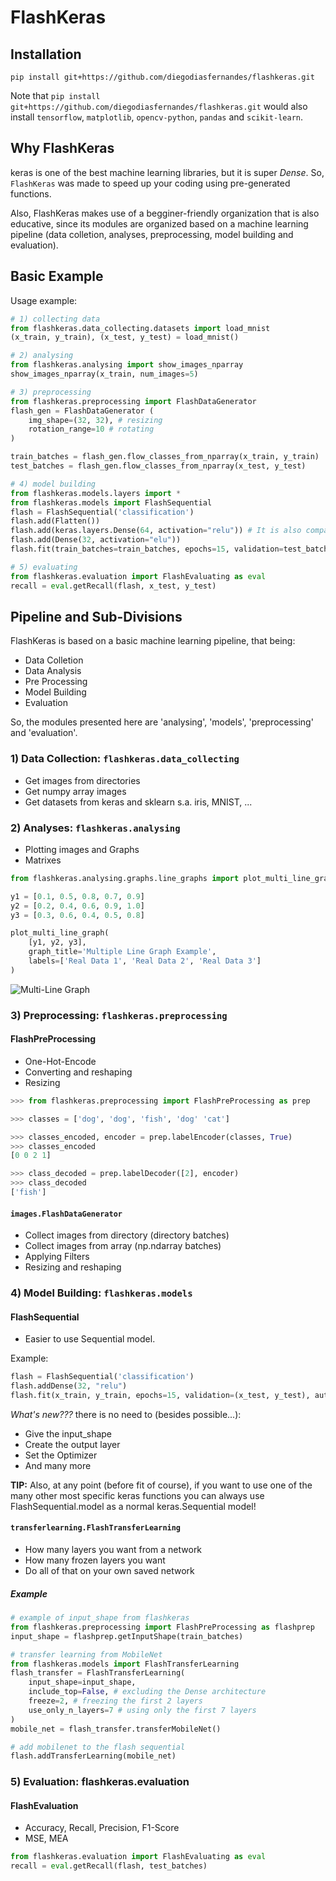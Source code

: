 # FlashKeras

## Installation
````
pip install git+https://github.com/diegodiasfernandes/flashkeras.git 
````
Note that `pip install git+https://github.com/diegodiasfernandes/flashkeras.git` would also install `tensorflow`, `matplotlib`, `opencv-python`, `pandas` and ``scikit-learn``.

## Why FlashKeras
keras is one of the best machine learning libraries, but it is super *Dense*. So, ``FlashKeras`` was made to speed up your coding using pre-generated functions.

Also, FlashKeras makes use of a begginer-friendly organization that is also educative, since its modules are organized based on a machine learning pipeline (data colletion, analyses, preprocessing, model building and evaluation).

## Basic Example

Usage example:  
```py
# 1) collecting data
from flashkeras.data_collecting.datasets import load_mnist
(x_train, y_train), (x_test, y_test) = load_mnist()

# 2) analysing
from flashkeras.analysing import show_images_nparray
show_images_nparray(x_train, num_images=5)

# 3) preprocessing
from flashkeras.preprocessing import FlashDataGenerator 
flash_gen = FlashDataGenerator (
    img_shape=(32, 32), # resizing
    rotation_range=10 # rotating
)

train_batches = flash_gen.flow_classes_from_nparray(x_train, y_train)
test_batches = flash_gen.flow_classes_from_nparray(x_test, y_test)

# 4) model building
from flashkeras.models.layers import *
from flashkeras.models import FlashSequential
flash = FlashSequential('classification')
flash.add(Flatten())
flash.add(keras.layers.Dense(64, activation="relu")) # It is also compatible with keras!
flash.add(Dense(32, activation="elu"))
flash.fit(train_batches=train_batches, epochs=15, validation=test_batches, auto_output_layer=True)

# 5) evaluating
from flashkeras.evaluation import FlashEvaluating as eval
recall = eval.getRecall(flash, x_test, y_test)
```

## Pipeline and Sub-Divisions
FlashKeras is based on a basic machine learning pipeline, that being:
- Data Colletion
- Data Analysis
- Pre Processing
- Model Building
- Evaluation

So, the modules presented here are 'analysing', 'models', 'preprocessing' and 'evaluation'.

### 1) Data Collection: ``flashkeras.data_collecting``
- Get images from directories
- Get numpy array images
- Get datasets from keras and sklearn s.a. iris, MNIST, ...

### 2) Analyses: ``flashkeras.analysing``
- Plotting images and Graphs
- Matrixes

```py
from flashkeras.analysing.graphs.line_graphs import plot_multi_line_graph

y1 = [0.1, 0.5, 0.8, 0.7, 0.9]
y2 = [0.2, 0.4, 0.6, 0.9, 1.0]
y3 = [0.3, 0.6, 0.4, 0.5, 0.8]

plot_multi_line_graph(
    [y1, y2, y3], 
    graph_title='Multiple Line Graph Example', 
    labels=['Real Data 1', 'Real Data 2', 'Real Data 3']
)
```

![Multi-Line Graph](https://imgur.com/vqJPpjY.png)

### 3) Preprocessing: ``flashkeras.preprocessing``
#### FlashPreProcessing
- One-Hot-Encode
- Converting and reshaping
- Resizing

```py
>>> from flashkeras.preprocessing import FlashPreProcessing as prep

>>> classes = ['dog', 'dog', 'fish', 'dog' 'cat']

>>> classes_encoded, encoder = prep.labelEncoder(classes, True)
>>> classes_encoded
[0 0 2 1]

>>> class_decoded = prep.labelDecoder([2], encoder)
>>> class_decoded
['fish']
```

#### ``images.FlashDataGenerator``
- Collect images from directory (directory batches)
- Collect images from array (np.ndarray batches)
- Applying Filters
- Resizing and reshaping

### 4) Model Building: ``flashkeras.models``
#### FlashSequential
- Easier to use Sequential model.

Example:  
```py
flash = FlashSequential('classification')
flash.addDense(32, "relu")
flash.fit(x_train, y_train, epochs=15, validation=(x_test, y_test), auto_output_layer=True)
```
*What's new???* there is no need to (besides possible...):
- Give the input_shape
- Create the output layer
- Set the Optimizer
- And many more

**TIP:** Also, at any point (before fit of course), if you want to use one of the many other most specific keras functions you can always use FlashSequential.model as a normal keras.Sequential model!

#### ``transferlearning.FlashTransferLearning``
- How many layers you want from a network
- How many frozen layers you want
- Do all of that on your own saved network

##### Example
```python
# example of input_shape from flashkeras
from flashkeras.preprocessing import FlashPreProcessing as flashprep
input_shape = flashprep.getInputShape(train_batches)

# transfer learning from MobileNet
from flashkeras.models import FlashTransferLearning
flash_transfer = FlashTransferLearning(
    input_shape=input_shape,
    include_top=False, # excluding the Dense architecture
    freeze=2, # freezing the first 2 layers
    use_only_n_layers=7 # using only the first 7 layers
)
mobile_net = flash_transfer.transferMobileNet()

# add mobilenet to the flash sequential
flash.addTransferLearning(mobile_net)
```
### 5) Evaluation: flashkeras.evaluation
#### FlashEvaluation
- Accuracy, Recall, Precision, F1-Score
- MSE, MEA

```py
from flashkeras.evaluation import FlashEvaluating as eval
recall = eval.getRecall(flash, test_batches)
```